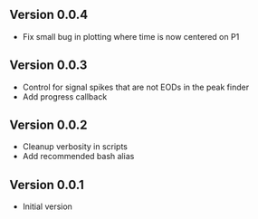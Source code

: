 ## Version 0.0.4

- Fix small bug in plotting where time is now centered on P1

## Version 0.0.3

- Control for signal spikes that are not EODs in the peak finder
- Add progress callback

## Version 0.0.2

- Cleanup verbosity in scripts
- Add recommended bash alias

## Version 0.0.1

- Initial version
